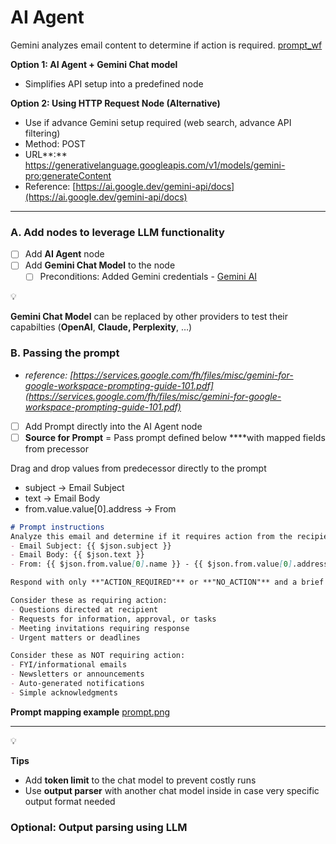 # AI Agent

Gemini analyzes email content to determine if action is required.
[prompt_wf](https://codaio.imgix.net/docs/3PFXo2bENf/blobs/bl-aGGkcB4Nvn/d43663275387da7b3f811eb99c0746b3f9234c54f4444227d8bbf084078b70432a3f5668c47967604f663d2d0190e6a85d529bbbe1e01278b411fe9385db3d6c903e8038ba5cdef53f75b83e6b239f875273c5afc9a1c90d106800bee8f06bc4a91d525b?fit=max&fm=webp&lossless=true)

**Option 1: AI Agent + Gemini Chat model**

- Simplifies API setup into a predefined node

**Option 2: Using HTTP Request Node (Alternative)**

- Use if advance Gemini setup required (web search, advance API filtering)
- Method: POST
- URL**:** https://generativelanguage.googleapis.com/v1/models/gemini-pro:generateContent
- Reference: [https://ai.google.dev/gemini-api/docs](https://ai.google.dev/gemini-api/docs)

---

### **A. Add nodes to leverage LLM functionality**

- [ ]  Add **AI Agent** node
- [ ]  Add **Gemini Chat Model** to the node
    - [ ]  Preconditions: Added Gemini credentials  - [Gemini AI](https://coda.io/d/_d3PFXo2bENf/_surMv)

<aside>
💡

**Gemini Chat Model** can be replaced by other providers to test their capabilties (**OpenAI**, **Claude, Perplexity**, …)

</aside>

### **B. Passing the prompt**

- *reference: [https://services.google.com/fh/files/misc/gemini-for-google-workspace-prompting-guide-101.pdf](https://services.google.com/fh/files/misc/gemini-for-google-workspace-prompting-guide-101.pdf)*
- [ ]  Add Prompt directly into the AI Agent node
- [ ]  **Source for Prompt** = Pass prompt defined below ****with mapped fields from precessor

Drag and drop values from predecessor directly to the prompt

- subject → Email Subject
- text -> Email Body
- from.value.value[0].address → From

```markdown
# Prompt instructions
Analyze this email and determine if it requires action from the recipient.
- Email Subject: {{ $json.subject }}
- Email Body: {{ $json.text }}
- From: {{ $json.from.value[0].name }} - {{ $json.from.value[0].address }}

Respond with only **"ACTION_REQUIRED"** or **"NO_ACTION"** and a brief reason.

Consider these as requiring action:
- Questions directed at recipient
- Requests for information, approval, or tasks
- Meeting invitations requiring response
- Urgent matters or deadlines

Consider these as NOT requiring action:
- FYI/informational emails
- Newsletters or announcements
- Auto-generated notifications
- Simple acknowledgments

```

**Prompt mapping example**
[prompt.png](https://codaio.imgix.net/docs/3PFXo2bENf/blobs/bl-WRzkrs-mR6/99fb29aa18a091ff56582f3f9e3617bc7104c8e78a64b01afe5cd6dc3dd8cfade0abdf7433eaf731f78a3fbee61779638cbf7a9373f44afaeb88126a67a28c749dd21ee0266a732838d581fde3fd47f4c69ae8c0c0f24d4577c58614ddd94a4c00109795?fit=max&fm=webp&lossless=true)


---

<aside>
💡

**Tips**

- Add **token limit** to the chat model to prevent costly runs
- Use **output parser** with another chat model inside in case very specific output format needed
</aside>

### Optional: Output parsing using LLM